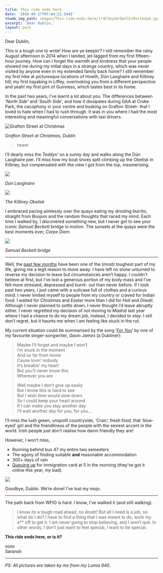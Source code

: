 ```yaml
---
title: This ride ends here.
date: '2016-09-27T07:04:22.544Z'
thumb_img_path: images/This-ride-ends-here/1*4F3eyoOrDwf1hJ9vctbdyA.jpeg
excerpt: 'Dear Dublin,'
layout: post
---
```

Dear Dublin,

This is a tough one to write! How are ye keepin’? I still remember the rainy August afternoon in 2014 when I landed, jet-lagged from my first fifteen-hour journey. How can I forget the warmth and kindness that your people showed me during my initial days in a strange country, which was never visited by anyone even in my extended family back home? I still remember my first hike at picturesque locations of Howth, Dún Laoghaire and Killiney hill; my first kayaking in Liffey, overlooking you from a different perspective and yeah! my first pint of Guinness, which tastes best in its home.

In the past two years, I’ve learnt a lot about you. The differences between ‘_North Side_’ and ‘_South Side_’, and how it dissipates during GAA at Croke Park, the cacophony in your centre and busking on Grafton Street- that I loved to hate when I had to rush through. It was in you where I had the most interesting and meaningful conversations with taxi drivers.

![](/images/This-ride-ends-here/1*4F3eyoOrDwf1hJ9vctbdyA.jpeg "Grafton Street at Christmas")

_Grafton Street at Christmas, Dublin_

<blockquote class="twitter-tweet">tweet<a href="https://twitter.com/SaranshVAgarwal/status/684257039829331969"></a></blockquote><script async="" src="https://platform.twitter.com/widgets.js" charset="utf-8"></script>

I’ll dearly miss the _Teddys’_ on a sunny day and walks along the Dún Laoghaire pier. I’ll miss how my boat shoes split climbing up the Obelisk in Killiney, but compensated with the view I got from the top, mesmerising.

![](/images/This-ride-ends-here/1*KkK6W3J14voRC_l0eg0Snw.jpeg)

_Dún Laoghaire_

![](/images/This-ride-ends-here/1*BG6KxnaIbaLrOmGZXKJURQ.jpeg)

_The Killiney Obelisk_

I embraced pacing aimlessly over the quays eating my drooling burrito, straight from _Boojum_ and the random thoughts that raced my mind. Each time I walked by, I discovered something new, but I never got to see your iconic _Samuel Beckett_ bridge in motion. The sunsets at the quays were the best moments ever, _Carpe Diem._

![](/images/This-ride-ends-here/1*eqoIYq6nXa3nknnKPlWCQA.jpeg)

_Samuel Beckett bridge_

- - -

Well, the [past few months](/posts/insider-what-s-going-on-jun-aug-16/) have been one of the (most) toughest part of my life, giving me a legit reason to move away. I have left no stone unturned to reverse my decision to leave but circumstances aren’t happy. I couldn’t believe at first, but I’ve lost a generous portion of my body mass and I’ve felt more stressed, depressed and burnt- out than never before. If I look past two years, I just came with a suitcase full of clothes and a curious mind. I never limited myself to people from my country or craved for Indian food. I waited for _Christmas_ and _Easter_ more than I did for _Holi_ and _Diwali_. Although I never planned to _settle_ down, I never thought I’d leave abruptly either. I never regretted my decision of not moving to _Madrid_ last year where I had a chance to do my dream job, instead, I decided to _stay._ I still don’t regret, but it haunts me when I am feeling like stuck in the rut.

My current situation could be summarised by the song ‘[_For You_](https://www.youtube.com/watch?v=Togf-xagTJA)’ by one of my favourite singer-songwriter, _Gavin James_ (a Dubliner):

> Maybe I’ll forget and maybe I won’t\
> I’m stuck in the moment\
> And so far from home\
> Cause lovin’ nobody\
> It’s breakin’ my heart\
> But you’ll never know this\
> Wherever you are
>
> Well maybe I don’t give up easily\
> But I know this is hard to see\
> But I wish time would slow down\
> So I could keep your heart around\
> If I can make you stay another day\
> I’ll wait another day for you, for you…

I’ll miss the lush green, unspoilt countryside, ‘Craic’, fresh food, that ‘blue-eyed’ girl and the friendliness of the people with the sexiest accent in the world. Irish people just don’t realise how damn friendly they are!

However, I won’t miss,

* Running behind bus 47 my entire two semesters
* The agony of finding suitable **and** reasonable accommodation
* 300+ days of rain
* [Queuing up](http://www.irishtimes.com/news/social-affairs/foreign-nationals-join-the-queue-to-work-and-study-in-ireland-1.2752643) for immigration card at 5 in the morning (they’ve got it online this year, my bad).

![](/images/This-ride-ends-here/1*qTZnosYoIq5O-txvauNmeQ.jpeg)

Goodbye, Dublin. We’re done! I’ve lost my mojo.

- - -

The path back from WFIO is hard. I know, I’ve walked it (and still walking).

> I know its a tough road ahead, no doubt! But all I need is a job, so what do I do? I have to find a thing that I was meant to do, work my a\*\* off to get it. I am never going to stop believing, and I won’t quit. In other words, I don’t just want to feel special, I want to be special.

**This ride ends here, or is it?**

xoxo\
Saransh

- - -

_PS: All pictures are taken by me from my Lumia 640._
